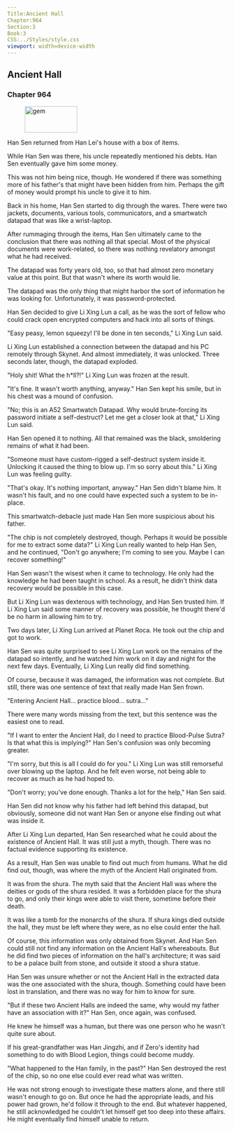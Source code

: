 ```yaml
---
Title:Ancient Hall 
Chapter:964 
Section:3 
Book:3 
CSS:../Styles/style.css 
viewport: width=device-width
---
```

  
## Ancient Hall
### Chapter 964
  
<figure>
	<img src="../Images/gem.gif" alt="gem" id="gem" width="120" height="60" />
</figure>
  

  
Han Sen returned from Han Lei's house with a box of items.

While Han Sen was there, his uncle repeatedly mentioned his debts. Han Sen eventually gave him some money.

This was not him being nice, though. He wondered if there was something more of his father's that might have been hidden from him. Perhaps the gift of money would prompt his uncle to give it to him.

Back in his home, Han Sen started to dig through the wares. There were two jackets, documents, various tools, communicators, and a smartwatch datapad that was like a wrist-laptop.

After rummaging through the items, Han Sen ultimately came to the conclusion that there was nothing all that special. Most of the physical documents were work-related, so there was nothing revelatory amongst what he had received.

The datapad was forty years old, too, so that had almost zero monetary value at this point. But that wasn't where its worth would lie.

The datapad was the only thing that might harbor the sort of information he was looking for. Unfortunately, it was password-protected.

Han Sen decided to give Li Xing Lun a call, as he was the sort of fellow who could crack open encrypted computers and hack into all sorts of things.

"Easy peasy, lemon squeezy! I'll be done in ten seconds," Li Xing Lun said.

Li Xing Lun established a connection between the datapad and his PC remotely through Skynet. And almost immediately, it was unlocked. Three seconds later, though, the datapad exploded.

"Holy shit! What the h*ll?!" Li Xing Lun was frozen at the result.

"It's fine. It wasn't worth anything, anyway." Han Sen kept his smile, but in his chest was a mound of confusion.

"No; this is an A52 Smartwatch Datapad. Why would brute-forcing its password initiate a self-destruct? Let me get a closer look at that," Li Xing Lun said.

Han Sen opened it to nothing. All that remained was the black, smoldering remains of what it had been.

"Someone must have custom-rigged a self-destruct system inside it. Unlocking it caused the thing to blow up. I'm so sorry about this." Li Xing Lun was feeling guilty.

"That's okay. It's nothing important, anyway." Han Sen didn't blame him. It wasn't his fault, and no one could have expected such a system to be in-place.

This smartwatch-debacle just made Han Sen more suspicious about his father.

"The chip is not completely destroyed, though. Perhaps it would be possible for me to extract some data?" Li Xing Lun really wanted to help Han Sen, and he continued, "Don't go anywhere; I'm coming to see you. Maybe I can recover something!"

Han Sen wasn't the wisest when it came to technology. He only had the knowledge he had been taught in school. As a result, he didn't think data recovery would be possible in this case.

But Li Xing Lun was dexterous with technology, and Han Sen trusted him. If Li Xing Lun said some manner of recovery was possible, he thought there'd be no harm in allowing him to try.

Two days later, Li Xing Lun arrived at Planet Roca. He took out the chip and got to work.

Han Sen was quite surprised to see Li Xing Lun work on the remains of the datapad so intently, and he watched him work on it day and night for the next few days. Eventually, Li Xing Lun really did find something.

Of course, because it was damaged, the information was not complete. But still, there was one sentence of text that really made Han Sen frown.

"Entering Ancient Hall... practice blood... sutra..."

There were many words missing from the text, but this sentence was the easiest one to read.

"If I want to enter the Ancient Hall, do I need to practice Blood-Pulse Sutra? Is that what this is implying?" Han Sen's confusion was only becoming greater.

"I'm sorry, but this is all I could do for you." Li Xing Lun was still remorseful over blowing up the laptop. And he felt even worse, not being able to recover as much as he had hoped to.

"Don't worry; you've done enough. Thanks a lot for the help," Han Sen said.

Han Sen did not know why his father had left behind this datapad, but obviously, someone did not want Han Sen or anyone else finding out what was inside it.

After Li Xing Lun departed, Han Sen researched what he could about the existence of Ancient Hall. It was still just a myth, though. There was no factual evidence supporting its existence.

As a result, Han Sen was unable to find out much from humans. What he did find out, though, was where the myth of the Ancient Hall originated from.

It was from the shura. The myth said that the Ancient Hall was where the deities or gods of the shura resided. It was a forbidden place for the shura to go, and only their kings were able to visit there, sometime before their death.

It was like a tomb for the monarchs of the shura. If shura kings died outside the hall, they must be left where they were, as no else could enter the hall.

Of course, this information was only obtained from Skynet. And Han Sen could still not find any information on the Ancient Hall's whereabouts. But he did find two pieces of information on the hall's architecture; it was said to be a palace built from stone, and outside it stood a shura statue.

Han Sen was unsure whether or not the Ancient Hall in the extracted data was the one associated with the shura, though. Something could have been lost in translation, and there was no way for him to know for sure.

"But if these two Ancient Halls are indeed the same, why would my father have an association with it?" Han Sen, once again, was confused.

He knew he himself was a human, but there was one person who he wasn't quite sure about.

If his great-grandfather was Han Jingzhi, and if Zero's identity had something to do with Blood Legion, things could become muddy.

"What happened to the Han family, in the past?" Han Sen destroyed the rest of the chip, so no one else could ever read what was written.

He was not strong enough to investigate these matters alone, and there still wasn't enough to go on. But once he had the appropriate leads, and his power had grown, he'd follow it through to the end. But whatever happened, he still acknowledged he couldn't let himself get too deep into these affairs. He might eventually find himself unable to return.